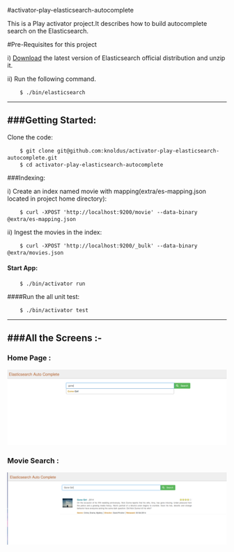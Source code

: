#activator-play-elasticsearch-autocomplete

This is a Play activator project.It describes how to build autocomplete search on the Elasticsearch.

#Pre-Requisites for this project

i) [Download](https://www.elastic.co/downloads/elasticsearch) the latest version of Elasticsearch official distribution and unzip it.

ii) Run the following command.

        $ ./bin/elasticsearch


-----------------------------------------------------------------------
###Getting Started:
-----------------------------------------------------------------------

 Clone the code:

        $ git clone git@github.com:knoldus/activator-play-elasticsearch-autocomplete.git
        $ cd activator-play-elasticsearch-autocomplete

###Indexing:

   i) Create an index named movie  with mapping(extra/es-mapping.json located in project home directory):

        $ curl -XPOST 'http://localhost:9200/movie' --data-binary @extra/es-mapping.json

   ii) Ingest the movies in the index:

        $ curl -XPOST 'http://localhost:9200/_bulk' --data-binary @extra/movies.json

#### Start App:
        $ ./bin/activator run

####Run the all unit test:

        $ ./bin/activator test


-----------------------------------------------------------------------
###All the Screens :-
-----------------------------------------------------------------------

### Home Page :


![alt-tag](/public/images/homePage.png)


### Movie Search :


![alt-tag](/public/images/movie.png)

